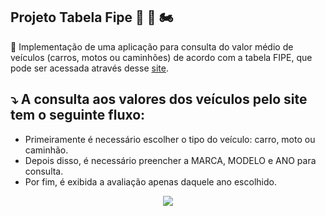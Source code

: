 ## Projeto Tabela Fipe 🚙 🚚 🏍️


 📌 Implementação de uma aplicação para consulta do valor médio de veículos (carros, motos ou caminhões) de acordo com a tabela FIPE, que pode ser acessada através desse [site](https://veiculos.fipe.org.br/).

## ⤵️ A consulta aos valores dos veículos pelo site tem o seguinte fluxo:

- Primeiramente é necessário escolher o tipo do veículo: carro, moto ou caminhão.
- Depois disso, é necessário preencher a MARCA, MODELO e ANO para consulta.
- Por fim, é exibida a avaliação apenas daquele ano escolhido.


<p align="center">
<img loading="lazy" src="http://img.shields.io/static/v1?label=STATUS&message=CONCLUIDO%20&color=GREEN&style=for-the-badge"/>
</p>


